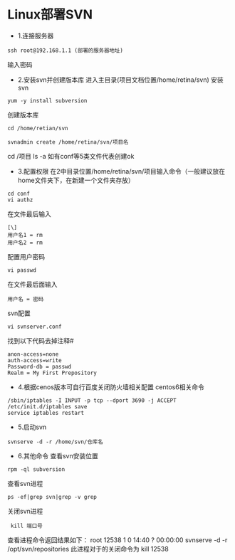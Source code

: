 # Linux部署SVN

* 1.连接服务器
```
ssh root@192.168.1.1 (部署的服务器地址)
```
输入密码

* 2.安装svn并创建版本库
进入主目录(项目文档位置/home/retina/svn)
安装svn
```
yum -y install subversion
```
创建版本库
```
cd /home/retian/svn
```
```
svnadmin create /home/retina/svn/项目名
```
 cd /项目  ls -a  如有conf等5类文件代表创建ok

 * 3.配置权限
 在2中目录位置/home/retina/svn/项目输入命令（一般建议放在home文件夹下，在新建一个文件夹存放）
 ```
 cd conf
 vi authz
 ```
 在文件最后输入
```
[\]
用户名1 = rm
用户名2 = rm
```
配置用户密码
```
vi passwd
```
在文件最后面输入
```
用户名 = 密码
```
svn配置
```
vi svnserver.conf

```
找到以下代码去掉注释#
```
anon-access=none
auth-access=write
Password-db = passwd
Realm = My First Prepository
```

* 4.根据cenos版本可自行百度关闭防火墙相关配置
centos6相关命令
```
/sbin/iptables -I INPUT -p tcp --dport 3690 -j ACCEPT
/etc/init.d/iptables save
service iptables restart
```
* 5.启动svn
```
svnserve -d -r /home/svn/仓库名
```
* 6.其他命令
查看svn安装位置
```
rpm -ql subversion
```
查看svn进程
```
ps -ef|grep svn|grep -v grep
```
关闭svn进程
```
 kill 端口号
```
查看进程命令返回结果如下：
root 12538 1 0 14:40 ? 00:00:00 svnserve -d -r /opt/svn/repositories
此进程对于的关闭命令为  kill 12538
